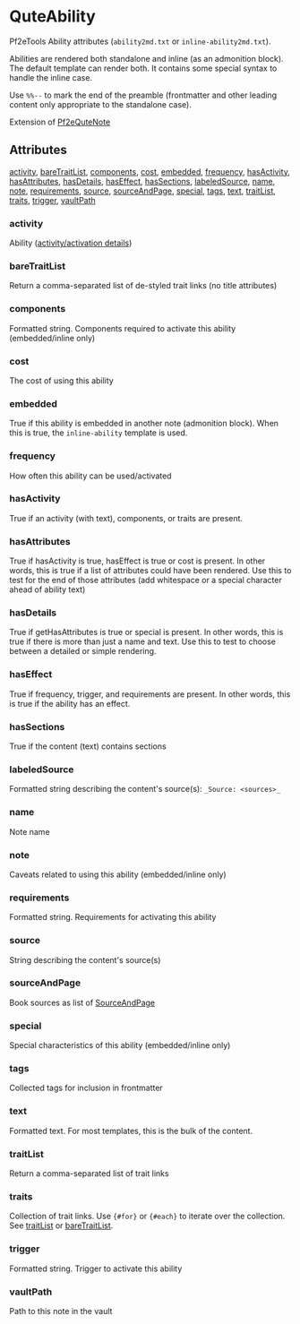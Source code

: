# QuteAbility

Pf2eTools Ability attributes (`ability2md.txt` or `inline-ability2md.txt`).

Abilities are rendered both standalone and inline (as an admonition block). The default template can render both. It contains some special syntax to handle the inline case.

Use `%%--` to mark the end of the preamble (frontmatter and other leading content only appropriate to the standalone case).

Extension of [Pf2eQuteNote](Pf2eQuteNote.md)

## Attributes

[activity](#activity), [bareTraitList](#baretraitlist), [components](#components), [cost](#cost), [embedded](#embedded), [frequency](#frequency), [hasActivity](#hasactivity), [hasAttributes](#hasattributes), [hasDetails](#hasdetails), [hasEffect](#haseffect), [hasSections](#hassections), [labeledSource](#labeledsource), [name](#name), [note](#note), [requirements](#requirements), [source](#source), [sourceAndPage](#sourceandpage), [special](#special), [tags](#tags), [text](#text), [traitList](#traitlist), [traits](#traits), [trigger](#trigger), [vaultPath](#vaultpath)


### activity

Ability ([activity/activation details](QuteDataActivity.md))

### bareTraitList

Return a comma-separated list of de-styled trait links (no title attributes)

### components

Formatted string. Components required to activate this ability (embedded/inline only)

### cost

The cost of using this ability

### embedded

True if this ability is embedded in another note (admonition block). When this is true, the `inline-ability` template is used.

### frequency

How often this ability can be used/activated

### hasActivity

True if an activity (with text), components, or traits are present.

### hasAttributes

True if hasActivity is true, hasEffect is true or cost is present. In other words, this is true if a list of attributes could have been rendered. Use this to test for the end of those attributes (add whitespace or a special character ahead of ability text)

### hasDetails

True if getHasAttributes is true or special is present. In other words, this is true if there is more than just a name and text. Use this to test to choose between a detailed or simple rendering.

### hasEffect

True if frequency, trigger, and requirements are present. In other words, this is true if the ability has an effect.

### hasSections

True if the content (text) contains sections

### labeledSource

Formatted string describing the content's source(s): `_Source: <sources>_`

### name

Note name

### note

Caveats related to using this ability (embedded/inline only)

### requirements

Formatted string. Requirements for activating this ability

### source

String describing the content's source(s)

### sourceAndPage

Book sources as list of [SourceAndPage](../SourceAndPage.md)

### special

Special characteristics of this ability (embedded/inline only)

### tags

Collected tags for inclusion in frontmatter

### text

Formatted text. For most templates, this is the bulk of the content.

### traitList

Return a comma-separated list of trait links

### traits

Collection of trait links. Use `{#for}` or `{#each}` to iterate over the collection. See [traitList](#traitlist) or [bareTraitList](#baretraitlist).

### trigger

Formatted string. Trigger to activate this ability

### vaultPath

Path to this note in the vault
